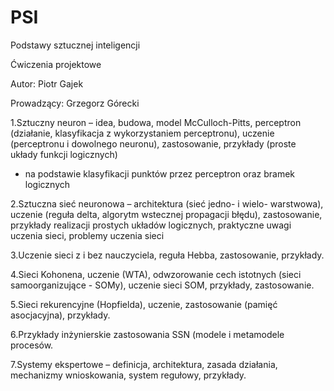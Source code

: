 # PSI
Podstawy sztucznej inteligencji

Ćwiczenia projektowe

Autor: Piotr Gajek

Prowadzący: Grzegorz Górecki

   1.Sztuczny neuron – idea, budowa, model McCulloch-Pitts, perceptron (działanie, klasyfikacja z wykorzystaniem perceptronu), uczenie (perceptronu i dowolnego neuronu), zastosowanie, przykłady (proste układy funkcji logicznych)
- na podstawie klasyfikacji punktów przez perceptron oraz bramek logicznych
   
2.Sztuczna sieć neuronowa – architektura (sieć jedno- i wielo- warstwowa), uczenie (reguła delta, algorytm wstecznej propagacji błędu), zastosowanie, przykłady realizacji prostych układów logicznych, praktyczne uwagi uczenia sieci, problemy uczenia sieci

3.Uczenie sieci z i bez nauczyciela, reguła Hebba, zastosowanie, przykłady.

4.Sieci Kohonena, uczenie (WTA), odwzorowanie cech istotnych (sieci samoorganizujące - SOMy), uczenie sieci SOM, przykłady, zastosowanie.

5.Sieci rekurencyjne (Hopfielda), uczenie, zastosowanie (pamięć asocjacyjna), przykłady.

6.Przykłady inżynierskie zastosowania SSN (modele i metamodele procesów.

7.Systemy ekspertowe – definicja, architektura, zasada działania, mechanizmy wnioskowania, system regułowy, przykłady.

